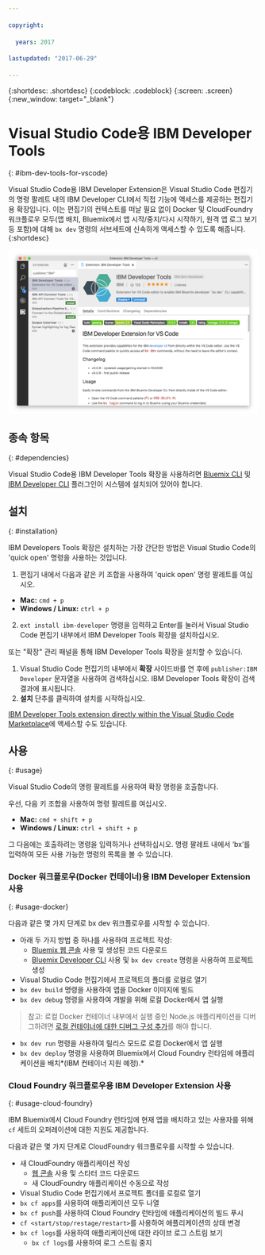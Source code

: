 ```yaml
---

copyright:

  years: 2017

lastupdated: "2017-06-29"

---
```


{:shortdesc: .shortdesc}
{:codeblock: .codeblock}
{:screen: .screen}
{:new_window: target="_blank"}

# Visual Studio Code용 IBM Developer Tools
{: #ibm-dev-tools-for-vscode}

Visual Studio Code용 IBM Developer Extension은 Visual Studio Code 편집기의 명령 팔레트 내의 IBM Developer CLI에서 직접 기능에 액세스를 제공하는 편집기용 확장입니다. 이는 편집기의 컨텍스트를 떠날 필요 없이 Docker 및 CloudFoundry 워크플로우 모두(앱 배치, Bluemix에서 앱 시작/중지/다시 시작하기, 원격 앱 로그 보기 등 포함)에 대해 `bx dev` 명령의 서브세트에 신속하게 액세스할 수 있도록 해줍니다.
{:shortdesc}

![IBM Developer Tools 확장 다운로드 화면의 화면 캡처.](ibm-dev-tools-for-vscode.png "Visual Studio Code 내의 확장 다운로드 화면")

## 종속 항목
{: #dependencies}

Visual Studio Code용 IBM Developer Tools 확장을 사용하려면 [Bluemix CLI](https://plugins.ng.bluemix.net/ui/home.html) 및 [IBM Developer CLI](/docs/cloudnative/dev_cli.html) 플러그인이 시스템에 설치되어 있어야 합니다. 

## 설치
{: #installation}

IBM Developers Tools 확장은 설치하는 가장 간단한 방법은 Visual Studio Code의 'quick open' 명령을 사용하는 것입니다. 

1. 편집기 내에서 다음과 같은 키 조합을 사용하여 'quick open' 명령 팔레트를 여십시오. 

  * **Mac:** `cmd + p`
  * **Windows / Linux:** `ctrl + p`

2. `ext install ibm-developer` 명령을 입력하고 Enter를 눌러서 Visual Studio Code 편집기 내부에서 IBM Developer Tools 확장을 설치하십시오. 

또는 "확장" 관리 패널을 통해 IBM Developer Tools 확장을 설치할 수 있습니다.

1. Visual Studio Code 편집기의 내부에서 **확장** 사이드바를 연 후에 `publisher:IBM Developer` 문자열을 사용하여 검색하십시오. IBM Developer Tools 확장이 검색 결과에 표시됩니다.  
2. **설치** 단추를 클릭하여 설치를 시작하십시오.

[IBM Developer Tools extension directly within the Visual Studio Code Marketplace](https://marketplace.visualstudio.com/items?itemName=IBM.ibm-developer)에 액세스할 수도 있습니다.


## 사용
{: #usage}

Visual Studio Code의 명령 팔레트를 사용하여 확장 명령을 호출합니다.

우선, 다음 키 조합을 사용하여 명령 팔레트를 여십시오.

* **Mac:** `cmd + shift + p`
* **Windows / Linux:** `ctrl + shift + p`

그 다음에는 호출하려는 명령을 입력하거나 선택하십시오. 명령 팔레트 내에서 ‘bx’를 입력하여 모든 사용 가능한 명령의 목록을 볼 수 있습니다.  

### Docker 워크플로우(Docker 컨테이너)용 IBM Developer Extension 사용
{: #usage-docker}

다음과 같은 몇 가지 단계로 bx dev 워크플로우를 시작할 수 있습니다.
* 아래 두 가지 방법 중 하나를 사용하여 프로젝트 작성: 
  * [Bluemix 웹 콘솔](https://console.ng.bluemix.net/developer/getting-started/) 사용 및 생성된 코드 다운로드
  * [Bluemix Developer CLI](/docs/cloudnative/dev_cli.html) 사용 및 `bx dev create` 명령을 사용하여 프로젝트 생성
* Visual Studio Code 편집기에서 프로젝트의 폴더를 로컬로 열기
* `bx dev build` 명령을 사용하여 앱을 Docker 이미지에 빌드
* `bx dev debug` 명령을 사용하여 개발을 위해 로컬 Docker에서 앱 실행
> 참고: 로컬 Docker 컨테이너 내부에서 실행 중인 Node.js 애플리케이션을 디버그하려면 [로컬 컨테이너에 대한 디버그 구성 추가](https://github.com/IBM-Bluemix/ibm-developer-extension-vscode#debugging-nodejs-apps-within-the-local-docker-container)를 해야 합니다.

* `bx dev run` 명령을 사용하여 릴리스 모드로 로컬 Docker에서 앱 실행
* `bx dev deploy` 명령을 사용하여 Bluemix에서 Cloud Foundry 런타임에 애플리케이션을 배치*(IBM 컨테이너 지원 예정).*

### Cloud Foundry 워크플로우용 IBM Developer Extension 사용
{: #usage-cloud-foundry}

IBM Bluemix에서 Cloud Foundry 런타임에 현재 앱을 배치하고 있는 사용자를 위해 `cf` 세트의 오퍼레이션에 대한 지원도 제공합니다.

다음과 같은 몇 가지 단계로 CloudFoundry 워크플로우를 시작할 수 있습니다.
* 새 CloudFoundry 애플리케이션 작성
  * [웹 콘솔](https://console.ng.bluemix.net/dashboard/cf-apps) 사용 및 스타터 코드 다운로드
  * 새 CloudFoundry 애플리케이션 수동으로 작성
* Visual Studio Code 편집기에서 프로젝트 폴더를 로컬로 열기
* `bx cf apps`를 사용하여 애플리케이션 모두 나열
* `bx cf push`를 사용하여 Cloud Foundry 런타임에 애플리케이션의 빌드 푸시
* `cf <start/stop/restage/restart>`를 사용하여 애플리케이션의 상태 변경
* `bx cf logs`를 사용하여 애플리케이션에 대한 라이브 로그 스트림 보기
  * `bx cf logs`를 사용하여 로그 스트림 중지




